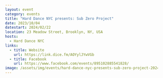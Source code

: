 ```yaml
---
layout: event
category: events
title: "Hard Dance NYC presents: Sub Zero Project"
date: 2023/10/04
datestart: 2024/02/22
location: 23 Meadow Street, Brooklyn, NY, USA
hosts:
  - Hard Dance NYC
links:
  - title: Website
    url: https://link.dice.fm/AOYylJYwVGb
  - title: Facebook
    url: https://www.facebook.com/events/895102885541828/
image: /assets/img/events/hard-dance-nyc-presents-sub-zero-project-2024.jpg
---
```

